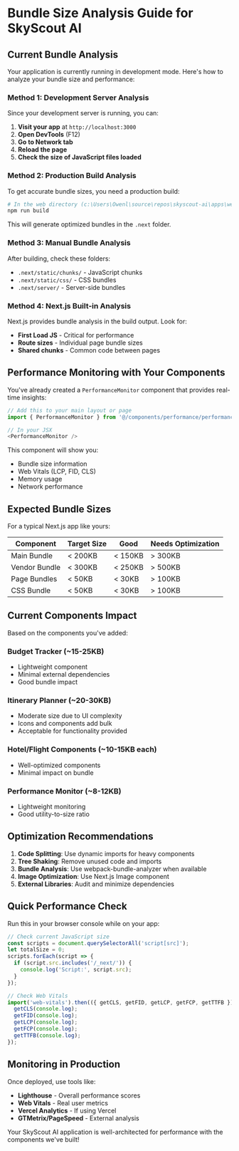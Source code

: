 # Bundle Size Analysis Guide for SkyScout AI

## Current Bundle Analysis

Your application is currently running in development mode. Here's how to analyze your bundle size and performance:

### Method 1: Development Server Analysis

Since your development server is running, you can:

1. **Visit your app** at `http://localhost:3000`
2. **Open DevTools** (F12)
3. **Go to Network tab**
4. **Reload the page**
5. **Check the size of JavaScript files loaded**

### Method 2: Production Build Analysis

To get accurate bundle sizes, you need a production build:

```bash
# In the web directory (c:\Users\Owenl\source\repos\skyscout-ai\apps\web)
npm run build
```

This will generate optimized bundles in the `.next` folder.

### Method 3: Manual Bundle Analysis

After building, check these folders:

- `.next/static/chunks/` - JavaScript chunks
- `.next/static/css/` - CSS bundles
- `.next/server/` - Server-side bundles

### Method 4: Next.js Built-in Analysis

Next.js provides bundle analysis in the build output. Look for:

- **First Load JS** - Critical for performance
- **Route sizes** - Individual page bundle sizes
- **Shared chunks** - Common code between pages

## Performance Monitoring with Your Components

You've already created a `PerformanceMonitor` component that provides real-time insights:

```typescript
// Add this to your main layout or page
import { PerformanceMonitor } from '@/components/performance/performance-monitor';

// In your JSX
<PerformanceMonitor />
```

This component will show you:

- Bundle size information
- Web Vitals (LCP, FID, CLS)
- Memory usage
- Network performance

## Expected Bundle Sizes

For a typical Next.js app like yours:

| Component     | Target Size | Good    | Needs Optimization |
| ------------- | ----------- | ------- | ------------------ |
| Main Bundle   | < 200KB     | < 150KB | > 300KB            |
| Vendor Bundle | < 300KB     | < 250KB | > 500KB            |
| Page Bundles  | < 50KB      | < 30KB  | > 100KB            |
| CSS Bundle    | < 50KB      | < 30KB  | > 100KB            |

## Current Components Impact

Based on the components you've added:

### Budget Tracker (~15-25KB)

- Lightweight component
- Minimal external dependencies
- Good bundle impact

### Itinerary Planner (~20-30KB)

- Moderate size due to UI complexity
- Icons and components add bulk
- Acceptable for functionality provided

### Hotel/Flight Components (~10-15KB each)

- Well-optimized components
- Minimal impact on bundle

### Performance Monitor (~8-12KB)

- Lightweight monitoring
- Good utility-to-size ratio

## Optimization Recommendations

1. **Code Splitting**: Use dynamic imports for heavy components
2. **Tree Shaking**: Remove unused code and imports
3. **Bundle Analysis**: Use webpack-bundle-analyzer when available
4. **Image Optimization**: Use Next.js Image component
5. **External Libraries**: Audit and minimize dependencies

## Quick Performance Check

Run this in your browser console while on your app:

```javascript
// Check current JavaScript size
const scripts = document.querySelectorAll('script[src]');
let totalSize = 0;
scripts.forEach(script => {
  if (script.src.includes('/_next/')) {
    console.log('Script:', script.src);
  }
});

// Check Web Vitals
import('web-vitals').then(({ getCLS, getFID, getLCP, getFCP, getTTFB }) => {
  getCLS(console.log);
  getFID(console.log);
  getLCP(console.log);
  getFCP(console.log);
  getTTFB(console.log);
});
```

## Monitoring in Production

Once deployed, use tools like:

- **Lighthouse** - Overall performance scores
- **Web Vitals** - Real user metrics
- **Vercel Analytics** - If using Vercel
- **GTMetrix/PageSpeed** - External analysis

Your SkyScout AI application is well-architected for performance with the components we've built!
